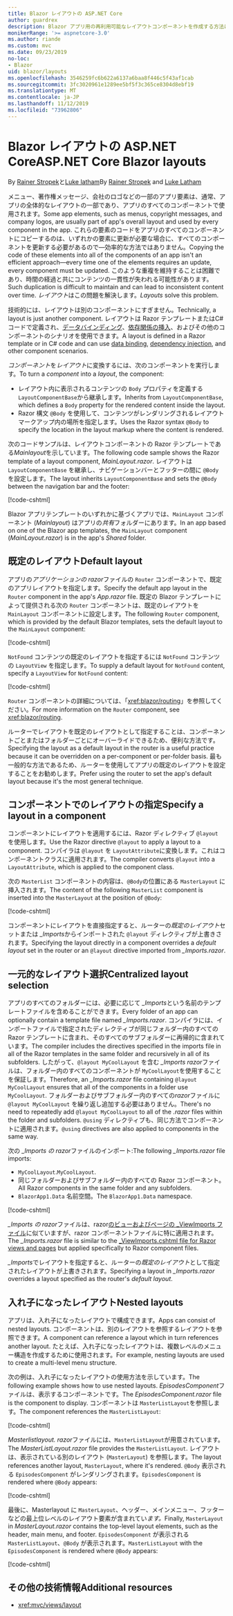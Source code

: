```yaml
---
title: Blazor レイアウトの ASP.NET Core
author: guardrex
description: Blazor アプリ用の再利用可能なレイアウトコンポーネントを作成する方法について説明します。
monikerRange: '>= aspnetcore-3.0'
ms.author: riande
ms.custom: mvc
ms.date: 09/23/2019
no-loc:
- Blazor
uid: blazor/layouts
ms.openlocfilehash: 3546259fc6b622a6137a6baa8f446c5f43af1cab
ms.sourcegitcommit: 3fc3020961e1289ee5bf5f3c365ce8304d8ebf19
ms.translationtype: MT
ms.contentlocale: ja-JP
ms.lasthandoff: 11/12/2019
ms.locfileid: "73962806"
---
```

# <a name="aspnet-core-opno-locblazor-layouts"></a><span data-ttu-id="af0c6-103">Blazor レイアウトの ASP.NET Core</span><span class="sxs-lookup"><span data-stu-id="af0c6-103">ASP.NET Core Blazor layouts</span></span>

<span data-ttu-id="af0c6-104">By [Rainer Stropek](https://www.timecockpit.com)と[Luke latham](https://github.com/guardrex)</span><span class="sxs-lookup"><span data-stu-id="af0c6-104">By [Rainer Stropek](https://www.timecockpit.com) and [Luke Latham](https://github.com/guardrex)</span></span>

<span data-ttu-id="af0c6-105">メニュー、著作権メッセージ、会社のロゴなどの一部のアプリ要素は、通常、アプリの全体的なレイアウトの一部であり、アプリのすべてのコンポーネントで使用されます。</span><span class="sxs-lookup"><span data-stu-id="af0c6-105">Some app elements, such as menus, copyright messages, and company logos, are usually part of app's overall layout and used by every component in the app.</span></span> <span data-ttu-id="af0c6-106">これらの要素のコードをアプリのすべてのコンポーネントにコピーするのは、いずれかの要素に更新が必要な場合に、すべてのコンポーネントを更新する必要があるので&mdash;効率的な方法ではありません。</span><span class="sxs-lookup"><span data-stu-id="af0c6-106">Copying the code of these elements into all of the components of an app isn't an efficient approach&mdash;every time one of the elements requires an update, every component must be updated.</span></span> <span data-ttu-id="af0c6-107">このような重複を維持することは困難であり、時間の経過と共にコンテンツの一貫性が失われる可能性があります。</span><span class="sxs-lookup"><span data-stu-id="af0c6-107">Such duplication is difficult to maintain and can lead to inconsistent content over time.</span></span> <span data-ttu-id="af0c6-108">*レイアウト*はこの問題を解決します。</span><span class="sxs-lookup"><span data-stu-id="af0c6-108">*Layouts* solve this problem.</span></span>

<span data-ttu-id="af0c6-109">技術的には、レイアウトは別のコンポーネントにすぎません。</span><span class="sxs-lookup"><span data-stu-id="af0c6-109">Technically, a layout is just another component.</span></span> <span data-ttu-id="af0c6-110">レイアウトは Razor テンプレートまたはC#コードで定義され、[データバインディング](xref:blazor/components#data-binding)、[依存関係の挿入](xref:blazor/dependency-injection)、およびその他のコンポーネントのシナリオを使用できます。</span><span class="sxs-lookup"><span data-stu-id="af0c6-110">A layout is defined in a Razor template or in C# code and can use [data binding](xref:blazor/components#data-binding), [dependency injection](xref:blazor/dependency-injection), and other component scenarios.</span></span>

<span data-ttu-id="af0c6-111">*コンポーネント*を*レイアウト*に変換するには、次のコンポーネントを実行します。</span><span class="sxs-lookup"><span data-stu-id="af0c6-111">To turn a *component* into a *layout*, the component:</span></span>

* <span data-ttu-id="af0c6-112">レイアウト内に表示されるコンテンツの `Body` プロパティを定義する `LayoutComponentBase`から継承します。</span><span class="sxs-lookup"><span data-stu-id="af0c6-112">Inherits from `LayoutComponentBase`, which defines a `Body` property for the rendered content inside the layout.</span></span>
* <span data-ttu-id="af0c6-113">Razor 構文 `@Body` を使用して、コンテンツがレンダリングされるレイアウトマークアップ内の場所を指定します。</span><span class="sxs-lookup"><span data-stu-id="af0c6-113">Uses the Razor syntax `@Body` to specify the location in the layout markup where the content is rendered.</span></span>

<span data-ttu-id="af0c6-114">次のコードサンプルは、レイアウトコンポーネントの Razor テンプレートである*Mainlayout*を示しています。</span><span class="sxs-lookup"><span data-stu-id="af0c6-114">The following code sample shows the Razor template of a layout component, *MainLayout.razor*.</span></span> <span data-ttu-id="af0c6-115">レイアウトは `LayoutComponentBase` を継承し、ナビゲーションバーとフッターの間に `@Body` を設定します。</span><span class="sxs-lookup"><span data-stu-id="af0c6-115">The layout inherits `LayoutComponentBase` and sets the `@Body` between the navigation bar and the footer:</span></span>

[!code-cshtml[](layouts/sample_snapshot/3.x/MainLayout.razor?highlight=1,13)]

<span data-ttu-id="af0c6-116">Blazor アプリテンプレートのいずれかに基づくアプリでは、`MainLayout` コンポーネント (*Mainlayout*) はアプリの*共有*フォルダーにあります。</span><span class="sxs-lookup"><span data-stu-id="af0c6-116">In an app based on one of the Blazor app templates, the `MainLayout` component (*MainLayout.razor*) is in the app's *Shared* folder.</span></span>

## <a name="default-layout"></a><span data-ttu-id="af0c6-117">既定のレイアウト</span><span class="sxs-lookup"><span data-stu-id="af0c6-117">Default layout</span></span>

<span data-ttu-id="af0c6-118">アプリの*アプリケーションの razor*ファイルの `Router` コンポーネントで、既定のアプリレイアウトを指定します。</span><span class="sxs-lookup"><span data-stu-id="af0c6-118">Specify the default app layout in the `Router` component in the app's *App.razor* file.</span></span> <span data-ttu-id="af0c6-119">既定の Blazor テンプレートによって提供される次の `Router` コンポーネントは、既定のレイアウトを `MainLayout` コンポーネントに設定します。</span><span class="sxs-lookup"><span data-stu-id="af0c6-119">The following `Router` component, which is provided by the default Blazor templates, sets the default layout to the `MainLayout` component:</span></span>

[!code-cshtml[](layouts/sample_snapshot/3.x/App1.razor?highlight=3)]

<span data-ttu-id="af0c6-120">`NotFound` コンテンツの既定のレイアウトを指定するには `NotFound` コンテンツの `LayoutView` を指定します。</span><span class="sxs-lookup"><span data-stu-id="af0c6-120">To supply a default layout for `NotFound` content, specify a `LayoutView` for `NotFound` content:</span></span>

[!code-cshtml[](layouts/sample_snapshot/3.x/App2.razor?highlight=6-9)]

<span data-ttu-id="af0c6-121">`Router` コンポーネントの詳細については、「<xref:blazor/routing>」を参照してください。</span><span class="sxs-lookup"><span data-stu-id="af0c6-121">For more information on the `Router` component, see <xref:blazor/routing>.</span></span>

<span data-ttu-id="af0c6-122">ルーターでレイアウトを既定のレイアウトとして指定することは、コンポーネントごとまたはフォルダーごとにオーバーライドできるため、便利な方法です。</span><span class="sxs-lookup"><span data-stu-id="af0c6-122">Specifying the layout as a default layout in the router is a useful practice because it can be overridden on a per-component or per-folder basis.</span></span> <span data-ttu-id="af0c6-123">最も一般的な方法であるため、ルーターを使用してアプリの既定のレイアウトを設定することをお勧めします。</span><span class="sxs-lookup"><span data-stu-id="af0c6-123">Prefer using the router to set the app's default layout because it's the most general technique.</span></span>

## <a name="specify-a-layout-in-a-component"></a><span data-ttu-id="af0c6-124">コンポーネントでのレイアウトの指定</span><span class="sxs-lookup"><span data-stu-id="af0c6-124">Specify a layout in a component</span></span>

<span data-ttu-id="af0c6-125">コンポーネントにレイアウトを適用するには、Razor ディレクティブ `@layout` を使用します。</span><span class="sxs-lookup"><span data-stu-id="af0c6-125">Use the Razor directive `@layout` to apply a layout to a component.</span></span> <span data-ttu-id="af0c6-126">コンパイラは `@layout` を `LayoutAttribute`に変換します。これはコンポーネントクラスに適用されます。</span><span class="sxs-lookup"><span data-stu-id="af0c6-126">The compiler converts `@layout` into a `LayoutAttribute`, which is applied to the component class.</span></span>

<span data-ttu-id="af0c6-127">次の `MasterList` コンポーネントの内容は、`@Body`の位置にある `MasterLayout` に挿入されます。</span><span class="sxs-lookup"><span data-stu-id="af0c6-127">The content of the following `MasterList` component is inserted into the `MasterLayout` at the position of `@Body`:</span></span>

[!code-cshtml[](layouts/sample_snapshot/3.x/MasterList.razor?highlight=1)]

<span data-ttu-id="af0c6-128">コンポーネントにレイアウトを直接指定すると、ルーターの*既定のレイアウト*セットまたは *_Imports*からインポートされた `@layout` ディレクティブが上書きされます。</span><span class="sxs-lookup"><span data-stu-id="af0c6-128">Specifying the layout directly in a component overrides a *default layout* set in the router or an `@layout` directive imported from *_Imports.razor*.</span></span>

## <a name="centralized-layout-selection"></a><span data-ttu-id="af0c6-129">一元的なレイアウト選択</span><span class="sxs-lookup"><span data-stu-id="af0c6-129">Centralized layout selection</span></span>

<span data-ttu-id="af0c6-130">アプリのすべてのフォルダーには、必要に応じて *_Imports*という名前のテンプレートファイルを含めることができます。</span><span class="sxs-lookup"><span data-stu-id="af0c6-130">Every folder of an app can optionally contain a template file named *_Imports.razor*.</span></span> <span data-ttu-id="af0c6-131">コンパイラには、インポートファイルで指定されたディレクティブが同じフォルダー内のすべての Razor テンプレートに含まれ、そのすべてのサブフォルダーに再帰的に含まれています。</span><span class="sxs-lookup"><span data-stu-id="af0c6-131">The compiler includes the directives specified in the imports file in all of the Razor templates in the same folder and recursively in all of its subfolders.</span></span> <span data-ttu-id="af0c6-132">したがって、`@layout MyCoolLayout` を含む *_Imports razor*ファイルは、フォルダー内のすべてのコンポーネントが `MyCoolLayout`を使用することを保証します。</span><span class="sxs-lookup"><span data-stu-id="af0c6-132">Therefore, an *_Imports.razor* file containing `@layout MyCoolLayout` ensures that all of the components in a folder use `MyCoolLayout`.</span></span> <span data-ttu-id="af0c6-133">フォルダーおよびサブフォルダー内のすべての*razor*ファイルに `@layout MyCoolLayout` を繰り返し追加する必要はありません。</span><span class="sxs-lookup"><span data-stu-id="af0c6-133">There's no need to repeatedly add `@layout MyCoolLayout` to all of the *.razor* files within the folder and subfolders.</span></span> <span data-ttu-id="af0c6-134">`@using` ディレクティブも、同じ方法でコンポーネントに適用されます。</span><span class="sxs-lookup"><span data-stu-id="af0c6-134">`@using` directives are also applied to components in the same way.</span></span>

<span data-ttu-id="af0c6-135">次の *_Imports の razor*ファイルのインポート:</span><span class="sxs-lookup"><span data-stu-id="af0c6-135">The following *_Imports.razor* file imports:</span></span>

* <span data-ttu-id="af0c6-136">`MyCoolLayout`.</span><span class="sxs-lookup"><span data-stu-id="af0c6-136">`MyCoolLayout`.</span></span>
* <span data-ttu-id="af0c6-137">同じフォルダーおよびサブフォルダー内のすべての Razor コンポーネント。</span><span class="sxs-lookup"><span data-stu-id="af0c6-137">All Razor components in the same folder and any subfolders.</span></span>
* <span data-ttu-id="af0c6-138">`BlazorApp1.Data` 名前空間。</span><span class="sxs-lookup"><span data-stu-id="af0c6-138">The `BlazorApp1.Data` namespace.</span></span>
 
[!code-cshtml[](layouts/sample_snapshot/3.x/_Imports.razor)]

<span data-ttu-id="af0c6-139">*_Imports の razor*ファイルは、razor[のビューおよびページの _ViewImports ファイル](xref:mvc/views/layout#importing-shared-directives)に似ていますが、razor コンポーネントファイルに特に適用されます。</span><span class="sxs-lookup"><span data-stu-id="af0c6-139">The *_Imports.razor* file is similar to the [_ViewImports.cshtml file for Razor views and pages](xref:mvc/views/layout#importing-shared-directives) but applied specifically to Razor component files.</span></span>

<span data-ttu-id="af0c6-140">*_Imports*でレイアウトを指定すると、ルーターの*既定のレイアウト*として指定されたレイアウトが上書きされます。</span><span class="sxs-lookup"><span data-stu-id="af0c6-140">Specifying a layout in *_Imports.razor* overrides a layout specified as the router's *default layout*.</span></span>

## <a name="nested-layouts"></a><span data-ttu-id="af0c6-141">入れ子になったレイアウト</span><span class="sxs-lookup"><span data-stu-id="af0c6-141">Nested layouts</span></span>

<span data-ttu-id="af0c6-142">アプリは、入れ子になったレイアウトで構成できます。</span><span class="sxs-lookup"><span data-stu-id="af0c6-142">Apps can consist of nested layouts.</span></span> <span data-ttu-id="af0c6-143">コンポーネントは、別のレイアウトを参照するレイアウトを参照できます。</span><span class="sxs-lookup"><span data-stu-id="af0c6-143">A component can reference a layout which in turn references another layout.</span></span> <span data-ttu-id="af0c6-144">たとえば、入れ子になったレイアウトは、複数レベルのメニュー構造を作成するために使用されます。</span><span class="sxs-lookup"><span data-stu-id="af0c6-144">For example, nesting layouts are used to create a multi-level menu structure.</span></span>

<span data-ttu-id="af0c6-145">次の例は、入れ子になったレイアウトの使用方法を示しています。</span><span class="sxs-lookup"><span data-stu-id="af0c6-145">The following example shows how to use nested layouts.</span></span> <span data-ttu-id="af0c6-146">*EpisodesComponent*ファイルは、表示するコンポーネントです。</span><span class="sxs-lookup"><span data-stu-id="af0c6-146">The *EpisodesComponent.razor* file is the component to display.</span></span> <span data-ttu-id="af0c6-147">コンポーネントは `MasterListLayout`を参照します。</span><span class="sxs-lookup"><span data-stu-id="af0c6-147">The component references the `MasterListLayout`:</span></span>

[!code-cshtml[](layouts/sample_snapshot/3.x/EpisodesComponent.razor?highlight=1)]

<span data-ttu-id="af0c6-148">*Masterlistlayout. razor*ファイルには、`MasterListLayout`が用意されています。</span><span class="sxs-lookup"><span data-stu-id="af0c6-148">The *MasterListLayout.razor* file provides the `MasterListLayout`.</span></span> <span data-ttu-id="af0c6-149">レイアウトは、表示されている別のレイアウト (`MasterLayout`) を参照します。</span><span class="sxs-lookup"><span data-stu-id="af0c6-149">The layout references another layout, `MasterLayout`, where it's rendered.</span></span> <span data-ttu-id="af0c6-150">`@Body` 表示される `EpisodesComponent` がレンダリングされます。</span><span class="sxs-lookup"><span data-stu-id="af0c6-150">`EpisodesComponent` is rendered where `@Body` appears:</span></span>

[!code-cshtml[](layouts/sample_snapshot/3.x/MasterListLayout.razor?highlight=1,9)]

<span data-ttu-id="af0c6-151">最後に、Masterlayout に `MasterLayout`、ヘッダー、メインメニュー、フッターなどの最上位レベルのレイアウト要素が含まれてい*ます。*</span><span class="sxs-lookup"><span data-stu-id="af0c6-151">Finally, `MasterLayout` in *MasterLayout.razor* contains the top-level layout elements, such as the header, main menu, and footer.</span></span> <span data-ttu-id="af0c6-152">`EpisodesComponent` が表示される `MasterListLayout`、`@Body` が表示されます。</span><span class="sxs-lookup"><span data-stu-id="af0c6-152">`MasterListLayout` with the `EpisodesComponent` is rendered where `@Body` appears:</span></span>

[!code-cshtml[](layouts/sample_snapshot/3.x/MasterLayout.razor?highlight=6)]

## <a name="additional-resources"></a><span data-ttu-id="af0c6-153">その他の技術情報</span><span class="sxs-lookup"><span data-stu-id="af0c6-153">Additional resources</span></span>

* <xref:mvc/views/layout>
